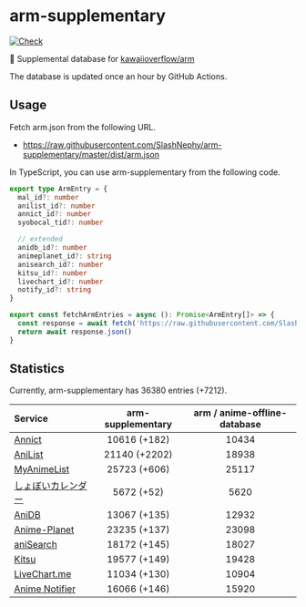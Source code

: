 # arm-supplementary

[![Check](https://github.com/SlashNephy/arm-supplementary/actions/workflows/check-node.yml/badge.svg)](https://github.com/SlashNephy/arm-supplementary/actions/workflows/check-node.yml)

💊 Supplemental database for [kawaiioverflow/arm](https://github.com/kawaiioverflow/arm)

The database is updated once an hour by GitHub Actions.

## Usage

Fetch arm.json from the following URL.

- https://raw.githubusercontent.com/SlashNephy/arm-supplementary/master/dist/arm.json

In TypeScript, you can use arm-supplementary from the following code.

```TypeScript
export type ArmEntry = {
  mal_id?: number
  anilist_id?: number
  annict_id?: number
  syobocal_tid?: number

  // extended
  anidb_id?: number
  animeplanet_id?: string
  anisearch_id?: number
  kitsu_id?: number
  livechart_id?: number
  notify_id?: string
}

export const fetchArmEntries = async (): Promise<ArmEntry[]> => {
  const response = await fetch('https://raw.githubusercontent.com/SlashNephy/arm-supplementary/master/dist/arm.json')
  return await response.json()
}
```

## Statistics

Currently, arm-supplementary has 36380 entries (+7212).

| Service                                     | arm-supplementary | arm / anime-offline-database |
| :------------------------------------------ | :---------------: | :--------------------------: |
| [Annict](https://annict.com)                |   10616 (+182)    |            10434             |
| [AniList](https://anilist.co)               |   21140 (+2202)   |            18938             |
| [MyAnimeList](https://myanimelist.net)      |   25723 (+606)    |            25117             |
| [しょぼいカレンダー](https://cal.syoboi.jp) |    5672 (+52)     |             5620             |
| [AniDB](https://anidb.net)                  |   13067 (+135)    |            12932             |
| [Anime-Planet](https://anime-planet.com)    |   23235 (+137)    |            23098             |
| [aniSearch](https://anisearch.com)          |   18172 (+145)    |            18027             |
| [Kitsu](https://kitsu.io)                   |   19577 (+149)    |            19428             |
| [LiveChart.me](https://livechart.me)        |   11034 (+130)    |            10904             |
| [Anime Notifier](https://notify.moe)        |   16066 (+146)    |            15920             |
